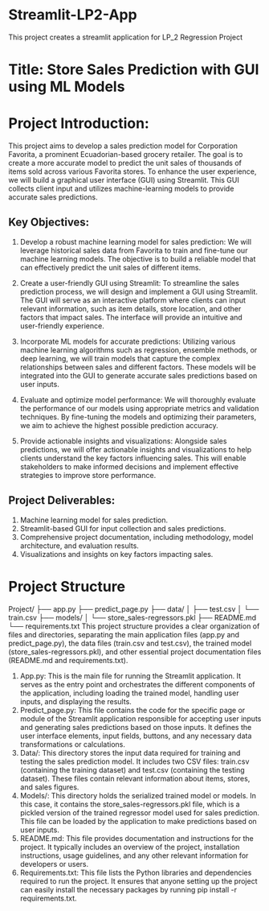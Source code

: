 # Streamlit-LP2-App
This project creates a streamlit application for LP_2 Regression Project

# Title: Store Sales Prediction with GUI using ML Models

# Project Introduction:
  This project aims to develop a sales prediction model for Corporation Favorita, a prominent Ecuadorian-based grocery retailer. The goal is to create a more accurate model to predict the unit sales of thousands of items sold across various Favorita stores. To enhance the user experience, we will build a graphical user interface (GUI) using Streamlit. This GUI collects client input and utilizes machine-learning models to provide accurate sales predictions.

## Key Objectives:
 1. Develop a robust machine learning model for sales prediction: We will leverage historical sales data from Favorita to train and fine-tune our machine learning models. The objective is to build a reliable model that can effectively predict the unit sales of different items.
 2. Create a user-friendly GUI using Streamlit: To streamline the sales prediction process, we will design and implement a GUI using Streamlit. The GUI will serve as an interactive platform where clients can input relevant information, such as item details, store location, and other factors that impact sales. The interface will provide an intuitive and user-friendly experience.

3. Incorporate ML models for accurate predictions: Utilizing various machine learning algorithms such as regression, ensemble methods, or deep learning, we will train models that capture the complex relationships between sales and different factors. These models will be integrated into the GUI to generate accurate sales predictions based on user inputs.

4. Evaluate and optimize model performance: We will thoroughly evaluate the performance of our models using appropriate metrics and validation techniques. By fine-tuning the models and optimizing their parameters, we aim to achieve the highest possible prediction accuracy.
   
5. Provide actionable insights and visualizations: Alongside sales predictions, we will offer actionable insights and visualizations to help clients understand the key factors influencing sales. This will enable stakeholders to make informed decisions and implement effective strategies to improve store performance.

## Project Deliverables:
1. Machine learning model for sales prediction.
2. Streamlit-based GUI for input collection and sales predictions.
3. Comprehensive project documentation, including methodology, model architecture, and evaluation results.
4. Visualizations and insights on key factors impacting sales.

# Project Structure 

Project/
├── app.py
├── predict_page.py
├── data/
│   ├── test.csv
│   └── train.csv
├── models/
│   └── store_sales-regressors.pkl
├── README.md
└── requirements.txt
This project structure provides a clear organization of files and directories, separating the main application files (app.py and predict_page.py), the data files (train.csv and test.csv), the trained model (store_sales-regressors.pkl), and other essential project documentation files (README.md and requirements.txt).
1.	App.py: This is the main file for running the Streamlit application. It serves as the entry point and orchestrates the different components of the application, including loading the trained model, handling user inputs, and displaying the results.
2.	Predict_page.py: This file contains the code for the specific page or module of the Streamlit application responsible for accepting user inputs and generating sales predictions based on those inputs. It defines the user interface elements, input fields, buttons, and any necessary data transformations or calculations.
3.	Data/: This directory stores the input data required for training and testing the sales prediction model. It includes two CSV files: train.csv (containing the training dataset) and test.csv (containing the testing dataset). These files contain relevant information about items, stores, and sales figures.
4.	Models/: This directory holds the serialized trained model or models. In this case, it contains the store_sales-regressors.pkl file, which is a pickled version of the trained regressor model used for sales prediction. This file can be loaded by the application to make predictions based on user inputs.
5.	README.md: This file provides documentation and instructions for the project. It typically includes an overview of the project, installation instructions, usage guidelines, and any other relevant information for developers or users.
6.	Requirements.txt: This file lists the Python libraries and dependencies required to run the project. It ensures that anyone setting up the project can easily install the necessary packages by running pip install -r requirements.txt.
